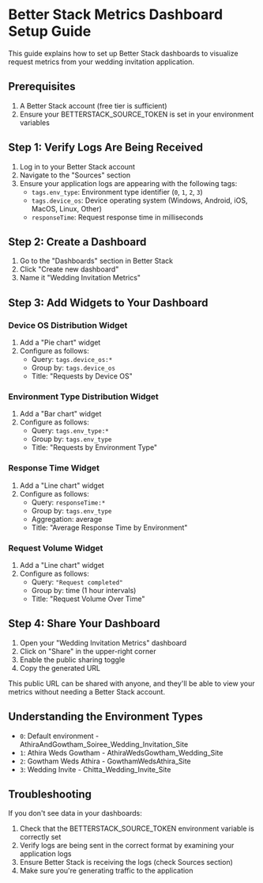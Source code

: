 # Better Stack Metrics Dashboard Setup Guide

This guide explains how to set up Better Stack dashboards to visualize request metrics from your wedding invitation application.

## Prerequisites

1. A Better Stack account (free tier is sufficient)
2. Ensure your BETTERSTACK_SOURCE_TOKEN is set in your environment variables

## Step 1: Verify Logs Are Being Received

1. Log in to your Better Stack account
2. Navigate to the "Sources" section
3. Ensure your application logs are appearing with the following tags:
   - `tags.env_type`: Environment type identifier (`0`, `1`, `2`, `3`)
   - `tags.device_os`: Device operating system (Windows, Android, iOS, MacOS, Linux, Other)
   - `responseTime`: Request response time in milliseconds

## Step 2: Create a Dashboard

1. Go to the "Dashboards" section in Better Stack
2. Click "Create new dashboard"
3. Name it "Wedding Invitation Metrics"

## Step 3: Add Widgets to Your Dashboard

### Device OS Distribution Widget

1. Add a "Pie chart" widget
2. Configure as follows:
   - Query: `tags.device_os:*`
   - Group by: `tags.device_os`
   - Title: "Requests by Device OS"

### Environment Type Distribution Widget

1. Add a "Bar chart" widget
2. Configure as follows:
   - Query: `tags.env_type:*`
   - Group by: `tags.env_type`
   - Title: "Requests by Environment Type"

### Response Time Widget

1. Add a "Line chart" widget
2. Configure as follows:
   - Query: `responseTime:*`
   - Group by: `tags.env_type`
   - Aggregation: average
   - Title: "Average Response Time by Environment"

### Request Volume Widget

1. Add a "Line chart" widget
2. Configure as follows:
   - Query: `"Request completed"`
   - Group by: time (1 hour intervals)
   - Title: "Request Volume Over Time"

## Step 4: Share Your Dashboard

1. Open your "Wedding Invitation Metrics" dashboard
2. Click on "Share" in the upper-right corner
3. Enable the public sharing toggle
4. Copy the generated URL

This public URL can be shared with anyone, and they'll be able to view your metrics without needing a Better Stack account.

## Understanding the Environment Types

- `0`: Default environment - AthiraAndGowtham_Soiree_Wedding_Invitation_Site
- `1`: Athira Weds Gowtham - AthiraWedsGowtham_Wedding_Site
- `2`: Gowtham Weds Athira - GowthamWedsAthira_Site
- `3`: Wedding Invite - Chitta_Wedding_Invite_Site

## Troubleshooting

If you don't see data in your dashboards:

1. Check that the BETTERSTACK_SOURCE_TOKEN environment variable is correctly set
2. Verify logs are being sent in the correct format by examining your application logs
3. Ensure Better Stack is receiving the logs (check Sources section)
4. Make sure you're generating traffic to the application